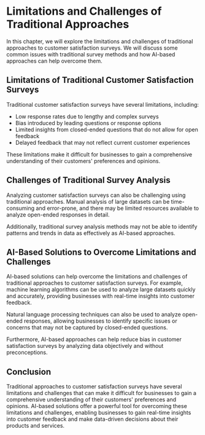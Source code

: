 Limitations and Challenges of Traditional Approaches
==========================================================================================================

In this chapter, we will explore the limitations and challenges of traditional approaches to customer satisfaction surveys. We will discuss some common issues with traditional survey methods and how AI-based approaches can help overcome them.

Limitations of Traditional Customer Satisfaction Surveys
--------------------------------------------------------

Traditional customer satisfaction surveys have several limitations, including:

* Low response rates due to lengthy and complex surveys
* Bias introduced by leading questions or response options
* Limited insights from closed-ended questions that do not allow for open feedback
* Delayed feedback that may not reflect current customer experiences

These limitations make it difficult for businesses to gain a comprehensive understanding of their customers' preferences and opinions.

Challenges of Traditional Survey Analysis
-----------------------------------------

Analyzing customer satisfaction surveys can also be challenging using traditional approaches. Manual analysis of large datasets can be time-consuming and error-prone, and there may be limited resources available to analyze open-ended responses in detail.

Additionally, traditional survey analysis methods may not be able to identify patterns and trends in data as effectively as AI-based approaches.

AI-Based Solutions to Overcome Limitations and Challenges
---------------------------------------------------------

AI-based solutions can help overcome the limitations and challenges of traditional approaches to customer satisfaction surveys. For example, machine learning algorithms can be used to analyze large datasets quickly and accurately, providing businesses with real-time insights into customer feedback.

Natural language processing techniques can also be used to analyze open-ended responses, allowing businesses to identify specific issues or concerns that may not be captured by closed-ended questions.

Furthermore, AI-based approaches can help reduce bias in customer satisfaction surveys by analyzing data objectively and without preconceptions.

Conclusion
----------

Traditional approaches to customer satisfaction surveys have several limitations and challenges that can make it difficult for businesses to gain a comprehensive understanding of their customers' preferences and opinions. AI-based solutions offer a powerful tool for overcoming these limitations and challenges, enabling businesses to gain real-time insights into customer feedback and make data-driven decisions about their products and services.
